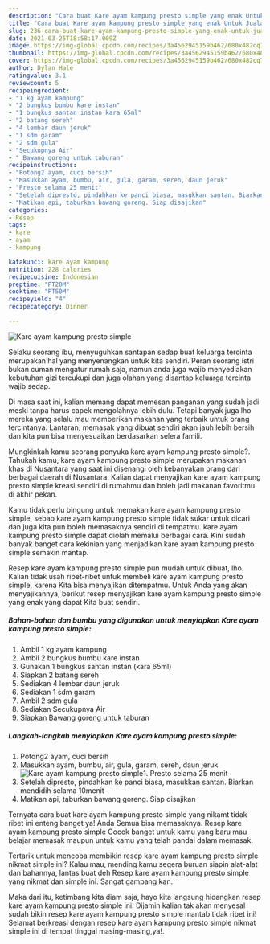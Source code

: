 ```yaml
---
description: "Cara buat Kare ayam kampung presto simple yang enak Untuk Jualan"
title: "Cara buat Kare ayam kampung presto simple yang enak Untuk Jualan"
slug: 236-cara-buat-kare-ayam-kampung-presto-simple-yang-enak-untuk-jualan
date: 2021-03-25T18:58:17.009Z
image: https://img-global.cpcdn.com/recipes/3a4562945159b462/680x482cq70/kare-ayam-kampung-presto-simple-foto-resep-utama.jpg
thumbnail: https://img-global.cpcdn.com/recipes/3a4562945159b462/680x482cq70/kare-ayam-kampung-presto-simple-foto-resep-utama.jpg
cover: https://img-global.cpcdn.com/recipes/3a4562945159b462/680x482cq70/kare-ayam-kampung-presto-simple-foto-resep-utama.jpg
author: Dylan Hale
ratingvalue: 3.1
reviewcount: 5
recipeingredient:
- "1 kg ayam kampung"
- "2 bungkus bumbu kare instan"
- "1 bungkus santan instan kara 65ml"
- "2 batang sereh"
- "4 lembar daun jeruk"
- "1 sdm garam"
- "2 sdm gula"
- "Secukupnya Air"
- " Bawang goreng untuk taburan"
recipeinstructions:
- "Potong2 ayam, cuci bersih"
- "Masukkan ayam, bumbu, air, gula, garam, sereh, daun jeruk"
- "Presto selama 25 menit"
- "Setelah dipresto, pindahkan ke panci biasa, masukkan santan. Biarkan mendidih selama 10menit"
- "Matikan api, taburkan bawang goreng. Siap disajikan"
categories:
- Resep
tags:
- kare
- ayam
- kampung

katakunci: kare ayam kampung 
nutrition: 228 calories
recipecuisine: Indonesian
preptime: "PT20M"
cooktime: "PT50M"
recipeyield: "4"
recipecategory: Dinner

---
```



![Kare ayam kampung presto simple](https://img-global.cpcdn.com/recipes/3a4562945159b462/680x482cq70/kare-ayam-kampung-presto-simple-foto-resep-utama.jpg)

Selaku seorang ibu, menyuguhkan santapan sedap buat keluarga tercinta merupakan hal yang menyenangkan untuk kita sendiri. Peran seorang istri bukan cuman mengatur rumah saja, namun anda juga wajib menyediakan kebutuhan gizi tercukupi dan juga olahan yang disantap keluarga tercinta wajib sedap.

Di masa  saat ini, kalian memang dapat memesan panganan yang sudah jadi meski tanpa harus capek mengolahnya lebih dulu. Tetapi banyak juga lho mereka yang selalu mau memberikan makanan yang terbaik untuk orang tercintanya. Lantaran, memasak yang dibuat sendiri akan jauh lebih bersih dan kita pun bisa menyesuaikan berdasarkan selera famili. 



Mungkinkah kamu seorang penyuka kare ayam kampung presto simple?. Tahukah kamu, kare ayam kampung presto simple merupakan makanan khas di Nusantara yang saat ini disenangi oleh kebanyakan orang dari berbagai daerah di Nusantara. Kalian dapat menyajikan kare ayam kampung presto simple kreasi sendiri di rumahmu dan boleh jadi makanan favoritmu di akhir pekan.

Kamu tidak perlu bingung untuk memakan kare ayam kampung presto simple, sebab kare ayam kampung presto simple tidak sukar untuk dicari dan juga kita pun boleh memasaknya sendiri di tempatmu. kare ayam kampung presto simple dapat diolah memalui berbagai cara. Kini sudah banyak banget cara kekinian yang menjadikan kare ayam kampung presto simple semakin mantap.

Resep kare ayam kampung presto simple pun mudah untuk dibuat, lho. Kalian tidak usah ribet-ribet untuk membeli kare ayam kampung presto simple, karena Kita bisa menyajikan ditempatmu. Untuk Anda yang akan menyajikannya, berikut resep menyajikan kare ayam kampung presto simple yang enak yang dapat Kita buat sendiri.

<!--inarticleads1-->

##### Bahan-bahan dan bumbu yang digunakan untuk menyiapkan Kare ayam kampung presto simple:

1. Ambil 1 kg ayam kampung
1. Ambil 2 bungkus bumbu kare instan
1. Gunakan 1 bungkus santan instan (kara 65ml)
1. Siapkan 2 batang sereh
1. Sediakan 4 lembar daun jeruk
1. Sediakan 1 sdm garam
1. Ambil 2 sdm gula
1. Sediakan Secukupnya Air
1. Siapkan  Bawang goreng untuk taburan




<!--inarticleads2-->

##### Langkah-langkah menyiapkan Kare ayam kampung presto simple:

1. Potong2 ayam, cuci bersih
1. Masukkan ayam, bumbu, air, gula, garam, sereh, daun jeruk
<img src="https://img-global.cpcdn.com/steps/8ea9eb932acaf99f/160x128cq70/kare-ayam-kampung-presto-simple-langkah-memasak-2-foto.jpg" alt="Kare ayam kampung presto simple">1. Presto selama 25 menit
1. Setelah dipresto, pindahkan ke panci biasa, masukkan santan. Biarkan mendidih selama 10menit
1. Matikan api, taburkan bawang goreng. Siap disajikan




Ternyata cara buat kare ayam kampung presto simple yang nikamt tidak ribet ini enteng banget ya! Anda Semua bisa memasaknya. Resep kare ayam kampung presto simple Cocok banget untuk kamu yang baru mau belajar memasak maupun untuk kamu yang telah pandai dalam memasak.

Tertarik untuk mencoba membikin resep kare ayam kampung presto simple nikmat simple ini? Kalau mau, mending kamu segera buruan siapin alat-alat dan bahannya, lantas buat deh Resep kare ayam kampung presto simple yang nikmat dan simple ini. Sangat gampang kan. 

Maka dari itu, ketimbang kita diam saja, hayo kita langsung hidangkan resep kare ayam kampung presto simple ini. Dijamin kalian tak akan menyesal sudah bikin resep kare ayam kampung presto simple mantab tidak ribet ini! Selamat berkreasi dengan resep kare ayam kampung presto simple nikmat simple ini di tempat tinggal masing-masing,ya!.

